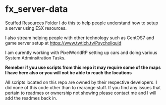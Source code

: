# fx_server-data
Scuffed Resources Folder
I do this to help people understand how to setup a server using ESX resources.

I also stream helping people with other technology such as CentOS7 and game server setup at https://www.twtich.tv/Psycholiquid

I am curently working with PixelWorldRP setting up cars and doing various System Adminsitration Tasks.

<b>Remeber if you use scripts from this repo it may require some of the maps I have here also or you will not be able to reach the locations</b>

All scripts located on this repo are owned by their respective developers. I did none of this code other than to rearange stuff. If you find any issues that pertain to readmes or ownership not showing please contact me and I will add the readmes back in.
